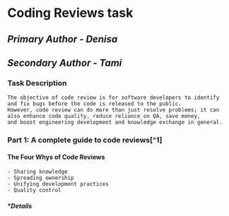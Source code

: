 # Coding Reviews task
## *Primary Author - Denisa*
## *Secondary Author - Tami*

### **Task Description**  
    The objective of code review is for software developers to identify and fix bugs before the code is released to the public. 
    However, code review can do more than just resolve problems; it can also enhance code quality, reduce reliance on QA, save money, 
    and boost engineering development and knowledge exchange in general.

### Part 1: A complete guide to code reviews[^1]

#### **The Four Whys of Code Reviews**
    - Sharing knowledge
    - Spreading ownership
    - Unifying development practices
    - Quality control

#### **Details*